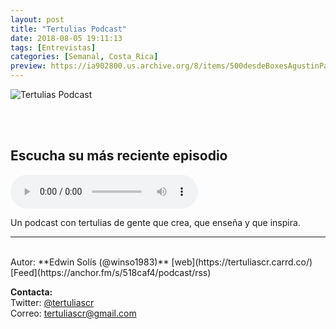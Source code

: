 ```yaml
---
layout: post
title: "Tertulias Podcast"
date: 2018-08-05 19:11:13
tags: [Entrevistas]
categories: [Semanal, Costa_Rica]
preview: https://ia902800.us.archive.org/8/items/500desdeBoxesAgustinPalmeiro/300-tertuliasgrimm_v2-EdwinSolsGarita.png
---
```


![Tertulias Podcast](https://ia902800.us.archive.org/8/items/500desdeBoxesAgustinPalmeiro/500-tertuliasgrimm_v2-EdwinSolsGarita.png)

<br/>
<br/>

## Escucha su más reciente episodio

<!--reproductor-feed=https://anchor.fm/s/518caf4/podcast/rss-->
<!--reproductor-start-->
<audio id="audio" preload="auto" controls="" src="https://anchor.fm/s/518caf4/podcast/play/1828384/https%3A%2F%2Fd3ctxlq1ktw2nl.cloudfront.net%2Fstaging%2F2018-11-3%2FEp--017---Datos-abiertos-para--894d11e6f1264.m4a"></audio>
<!--reproductor-end-->

Un podcast con tertulias de gente que crea, que enseña y que inspira.  

_ _ _  

<br>
Autor: **Edwin Solís (@winso1983)**  
[web](https://tertuliascr.carrd.co/)  
[Feed](https://anchor.fm/s/518caf4/podcast/rss)  



**Contacta:**  
Twitter: [@tertuliascr](https://twitter.com/tertuliascr)  
Correo: [tertuliascr@gmail.com](mailto:tertuliascr@gmail.com)  


